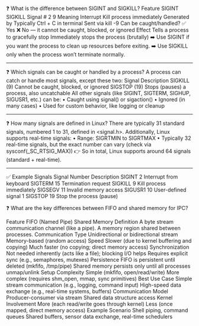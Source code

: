 ❓ What is the difference between SIGINT and SIGKILL?
Feature	SIGINT	SIGKILL
Signal #	2	9
Meaning	Interrupt	Kill process immediately
Generated by	Typically Ctrl + C in terminal	Sent via kill -9 <pid>
Can be caught/handled?	✅ Yes	❌ No — it cannot be caught, blocked, or ignored
Effect	Tells a process to gracefully stop	Immediately stops the process (brutally)
➡️ Use SIGINT if you want the process to clean up resources before exiting.
➡️ Use SIGKILL only when the process won’t terminate normally.
________________________________________
❓ Which signals can be caught or handled by a process?
A process can catch or handle most signals, except these two:
Signal	Description
SIGKILL (9)	Cannot be caught, blocked, or ignored
SIGSTOP (19)	Stops (pauses) a process, also uncatchable
All other signals (like SIGINT, SIGTERM, SIGHUP, SIGUSR1, etc.) can be:
•	Caught using signal() or sigaction()
•	Ignored (in many cases)
•	Used for custom behavior, like logging or cleanup
________________________________________
❓ How many signals are defined in Linux?
There are typically 31 standard signals, numbered 1 to 31, defined in <signal.h>.
Additionally, Linux supports real-time signals:
•	Range: SIGRTMIN to SIGRTMAX
•	Typically 32 real-time signals, but the exact number can vary (check via sysconf(_SC_RTSIG_MAX))
👉 So in total, Linux supports around 64 signals (standard + real-time).
________________________________________
✅ Example Signals
Signal	Number	Description
SIGINT	2	Interrupt from keyboard
SIGTERM	15	Termination request
SIGKILL	9	Kill process immediately
SIGSEGV	11	Invalid memory access
SIGUSR1	10	User-defined signal 1
SIGSTOP	19	Stop the process (pause)


❓ What are the key differences between FIFO and shared memory for IPC?

Feature	                FIFO (Named Pipe)                                      	Shared Memory
Definition     	A byte stream communication channel (like a pipe).	             A memory region shared between processes.
Communication   Type	Unidirectional or bidirectional stream                  	   Memory-based (random access)
Speed	Slower    (due to kernel buffering and copying)	                             Much faster (no copying; direct memory access)
Synchronization	 Not needed inherently (acts like a file); blocking I/O helps	   Requires explicit sync (e.g., semaphores, mutexes)
Persistence	FIFO is persistent until deleted (mkfifo, /tmp/pipe)	             Shared memory persists only until all processes unmap/unlink
Setup Complexity	Simple (mkfifo, open/read/write)                             	More complex (requires shm_open, mmap, sync primitives)
Best Use Case	Simple stream communication (e.g., logging, command input)	      High-speed data exchange (e.g., real-time systems, buffers)
Communication Model	Producer-consumer via stream	                              Shared data structure access
Kernel Involvement	More (each read/write goes through kernel)	                 Less (once mapped, direct memory access)
Example Scenario 	Shell piping, command queues	                                Shared buffers, sensor data exchange, real-time schedulers



